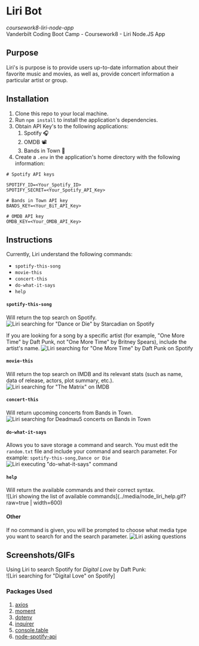 # Liri Bot  
_coursework8-liri-node-app_  
Vanderbilt Coding Boot Camp - Coursework8 - Liri Node.JS App  

## Purpose  
Liri's is purpose is to provide users up-to-date information about their favorite music and movies, as well as, provide concert information a particular artist or group.

## Installation  
1. Clone this repo to your local machine.  
2. Run `npm install` to install the application's dependencies.  
3. Obtain API Key's to the following applications:
   1. Spotify 🎧  
   2. OMDB 📽  
   3. Bands in Town 🎤  
4. Create a `.env` in the application's home directory with the following information:  
```
# Spotify API keys

SPOTIFY_ID=<Your_Spotify_ID>
SPOTIFY_SECRET=<Your_Spotify_API_Key>

# Bands in Town API key
BANDS_KEY=<Your_BiT_API_Key>

# OMDB API key
OMDB_KEY=<Your_OMDB_API_Key>
```

## Instructions  
Currently, Liri understand the following commands:  
* `spotify-this-song`  
* `movie-this`  
* `concert-this`  
* `do-what-it-says`  
* `help`  

#### `spotify-this-song`  
Will return the top search on Spotify.
![Liri searching for "Dance or Die" by Starcadian on Spotify](../media/node_liri_spotify.gif?raw=true)

If you are looking for a song by a specific artist (for example, "One More Time" by Daft Punk, not "One More Time" by Britney Spears), include the artist's name.
![Liri searching for "One More Time" by Daft Punk on Spotify](../media/node_liri_spotify_artist.gif?raw=true)

#### `movie-this`
Will return the top search on IMDB and its relevant stats (such as name, data of release, actors, plot summary, etc.).  
![Liri searching for "The Matrix" on IMDB](../media/node_liri_movie.gif?raw=true)

#### `concert-this`
Will return upcoming concerts from Bands in Town.
![Liri searching for Deadmau5 concerts on Bands in Town](../media/node_liri_concert.gif?raw=true)

#### `do-what-it-says`
Allows you to save storage a command and search. You must edit the `random.txt` file and include your command and search parameter. For example:
```spotify-this-song,Dance or Die```
![Liri executing "do-what-it-says" command](../media/node_liri_do.gif?raw=true)

#### `help`
Will return the available commands and their correct syntax.  
![Liri showing the list of available commands](../media/node_liri_help.gif?raw=true | width=600)

#### Other
If no command is given, you will be prompted to choose what media type you want to search for and the search parameter.
![Liri asking questions](../media/node_liri.gif?raw=true)

## Screenshots/GIFs  
Using Liri to search Spotify for _Digital Love_ by Daft Punk:  
![Liri searching for "Digital Love" on Spotify]

### Packages Used
1. [axios](https://www.npmjs.com/package/axios)  
2. [moment](https://www.npmjs.com/package/moment)
3. [dotenv](https://www.npmjs.com/package/dotenv)
4. [inquirer](https://www.npmjs.com/package/inquirer)
5. [console.table](https://www.npmjs.com/package/console.table)
6. [node-spotify-api](https://www.npmjs.com/package/node-spotify-api)
